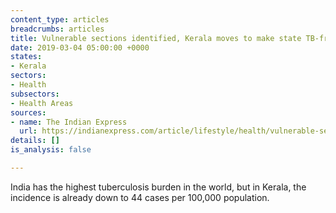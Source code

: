 ```yaml
---
content_type: articles
breadcrumbs: articles
title: Vulnerable sections identified, Kerala moves to make state TB-free
date: 2019-03-04 05:00:00 +0000
states:
- Kerala
sectors:
- Health
subsectors:
- Health Areas
sources:
- name: The Indian Express
  url: https://indianexpress.com/article/lifestyle/health/vulnerable-sections-identified-kerala-moves-to-make-state-tb-free-5609439/
details: []
is_analysis: false

---
```

India has the highest tuberculosis burden in the world, but in Kerala, the incidence is already down to 44 cases per 100,000 population. 